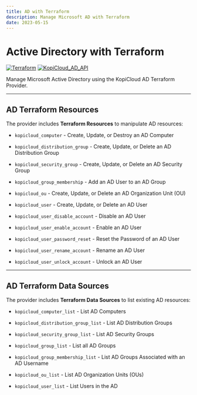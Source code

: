 ```yaml
---
title: AD with Terraform
description: Manage Microsoft AD with Terraform
date: 2023-05-15
---
```


# Active Directory with Terraform
[![Terraform](https://img.shields.io/badge/terraform-v1.3+-blue.svg)](https://www.terraform.io/downloads.html) [![KopiCloud_AD_API](https://img.shields.io/badge/kopiCloud_ad-v1.0+-blueviolet.svg)](https://adapi.kopicloud.com)

Manage Microsoft Active Directory using the KopiCloud AD Terraform Provider.

----

## AD Terraform Resources

The provider includes **Terraform Resources** to manipulate AD resources:

- ```kopicloud_computer``` - Create, Update, or Destroy an AD Computer

- ```kopicloud_distribution_group``` - Create, Update, or Delete an AD Distribution Group

- ```kopicloud_security_group``` - Create, Update, or Delete an AD Security Group

- ```kopicloud_group_membership``` - Add an AD User to an AD Group

- ```kopicloud_ou``` - Create, Update, or Delete an AD Organization Unit (OU)

- ```kopicloud_user``` - Create, Update, or Delete an AD User

- ```kopicloud_user_disable_account``` - Disable an AD User

- ```kopicloud_user_enable_account``` - Enable an AD User

- ```kopicloud_user_password_reset``` - Reset the Password of an AD User

- ```kopicloud_user_rename_account``` - Rename an AD User

- ```kopicloud_user_unlock_account``` - Unlock an AD User

----

## AD Terraform Data Sources

The provider includes **Terraform Data Sources** to list existing AD resources:

- ```kopicloud_computer_list``` - List AD Computers

- ```kopicloud_distribution_group_list``` - List AD Distribution Groups

- ```kopicloud_security_group_list``` - List AD Security Groups

- ```kopicloud_group_list``` - List all AD Groups

- ```kopicloud_group_membership_list``` - List AD Groups Associated with an AD Username

- ```kopicloud_ou_list``` - List AD Organization Units (OUs)

- ```kopicloud_user_list``` - List Users in the AD

